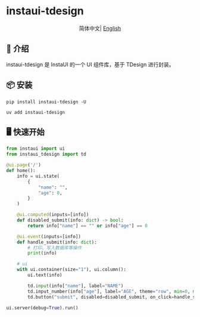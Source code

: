 # instaui-tdesign

<div align="center">

简体中文| [English](./README.md)

</div>
 
## 📖 介绍
instaui-tdesign 是 InstaUI 的一个 UI 组件库，基于 TDesign 进行封装。



## 📦 安装
```
pip install instaui-tdesign -U
```

```
uv add instaui-tdesign
```


## 🖥️ 快速开始


```python
from instaui import ui
from instaui_tdesign import td

@ui.page('/')
def home():
    info = ui.state(
        {
            "name": "",
            "age": 0,
        }
    )

    @ui.computed(inputs=[info])
    def disabled_submit(info: dict) -> bool:
        return info["name"] == "" or info["age"] == 0

    @ui.event(inputs=[info])
    def handle_submit(info: dict):
        # 打印、写入数据库等操作
        print(info)

    # ui
    with ui.container(size="1"), ui.column():
        ui.text(info)

        td.input(info["name"], label="NAME")
        td.input_number(info["age"], label="AGE", theme="row", min=0, max=100)
        td.button("submit", disabled=disabled_submit, on_click=handle_submit)

ui.server(debug=True).run()
```
